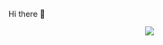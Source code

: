 <h align="center">Hi there 👋</h1>

<!--
**digeoesp/digeoesp** is a ✨ _special_ ✨ repository because its `README.md` (this file) appears on your GitHub profile.

Here are some ideas to get you started:



- 🔭 I’m currently working on ...
- 🌱 I’m currently learning ...
- 👯 I’m looking to collaborate on ...
- 🤔 I’m looking for help with ...
- 💬 Ask me about ...
- 📫 How to reach me: ...
- 😄 Pronouns: ...
- ⚡ Fun fact: ...
-->

<p align="center">
  <img src="https://img.wattpad.com/f162465ee9b4915db00e2dee94e89163ac4764d5/68747470733a2f2f73332e616d617a6f6e6177732e636f6d2f776174747061642d6d656469612d736572766963652f53746f7279496d6167652f4f735a585130434c4663756448673d3d2d3835363937303330342e313630306365346435333936353330623432313738383939353937352e676966" />
</p>
<br>
